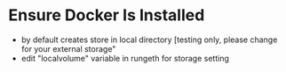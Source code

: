 # Ensure Docker Is Installed
- by default creates store in local directory [testing only, please change for your external storage"
- edit "localvolume" variable in rungeth for storage setting

